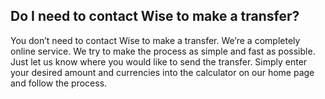 ## Do I need to contact Wise to make a transfer?  
You don’t need to contact Wise to make a transfer. We’re a completely online service. We try to make the process as simple and fast as possible. Just let us know where you would like to send the transfer. Simply enter your desired amount and currencies into the calculator on our home page and follow the process.